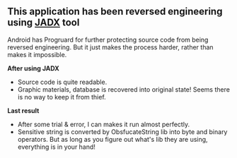 
This application has been reversed engineering using [JADX](https://github.com/skylot/jadx) tool
----------------------
Android has Progruard for further protecting source code from being reversed engineering. 
But it just makes the process harder, rather than makes it impossible.

**After using JADX**

* Source code is quite readable.
* Graphic materials, database is recovered into original state! Seems there is no way to keep it from thief.

**Last result**

* After some trial & error, I can makes it run almost perfectly.
* Sensitive string is converted by ObsfucateString lib into byte and binary operators. But as long as you figure out what's lib they are using, everything is in your hand!

